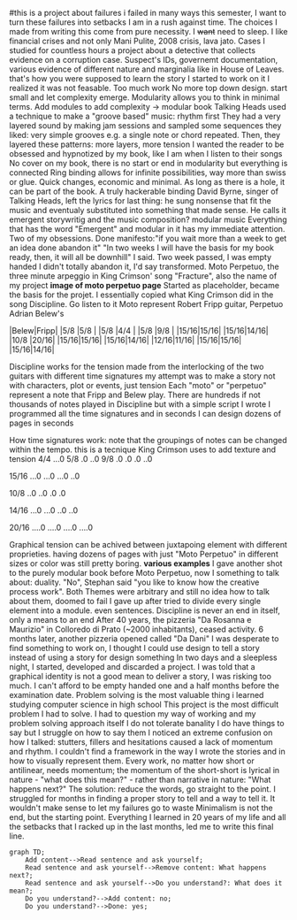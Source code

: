 #this is a project about failures
i failed in many ways this semester, I want to turn these failures into setbacks
I am in a rush against time. The choices I made from writing this come from pure necessity. I ~~want~~ need to sleep.
I like financial crises and not only
Mani Pulite, 2008 crisis, lava jato. Cases I studied for countless hours 
a project about a detective that collects evidence on a corruption case. Suspect's IDs, governemt documentation, various evidence of different nature and marginalia like in House of Leaves. that's how you were supposed to learn the story
I started to work on it I realized it was not feasable. Too much work
No more top down design. start small and let complexity emerge.
Modularity allows you to think in minimal terms. Add modules to add complexity -> modular book
Talking Heads used a technique to make a "groove based" music: rhythm first
They had a very layered sound by making jam sessions and sampled some sequences they liked: very simple grooves e.g. a single note or chord repeated. Then, they layered these patterns: more layers, more tension
I wanted the reader to be obsessed and hypnotized by my book, like I am when I listen to their songs
No cover on my book, there is no start or end in modularity but everything is connected
Ring binding allows for infinite possibilities, way more than swiss or glue. Quick changes, economic and minimal. As long as there is a hole, it can be part of the book. A truly hackerable binding
David Byrne, singer of Talking Heads, left the lyrics for last thing: he sung nonsense that fit the music and eventualy substituted into something that made sense. He calls it emergent storywritig and the music composition? modular music
Everything that has the word "Emergent" and modular in it has my immediate attention. Two of my obsessions.
Done manifesto:"if you wait more than a week to get an idea done abandon it"
"In two weeks I will have the basis for my book ready, then, it will all be downhill" I said. Two week passed, I was empty handed
I didn't totally abandon it, I'd say transformed.
Moto Perpetuo, the three minute arpeggio in King Crimson' song "Fracture", also the name of my project
**image of moto perpetuo page**
Started as placeholder, became the basis for the projet.
I essentially copied what King Crimson did in the song Discipline. Go listen to it
Moto represent Robert Fripp guitar, Perpetuo Adrian Belew's

|Belew|Fripp|
|5/8  |5/8  |
|5/8  |4/4  |
|5/8  |9/8  |
|15/16|15/16|
|15/16|14/16|
|10/8 |20/16|
|15/16|15/16|
|15/16|14/16|
|12/16|11/16|
|15/16|15/16|
|15/16|14/16|

Discipline works for the tension made from the interlocking of the two guitars with different time signatures
my attempt was to make a story not with characters, plot or events, just tension
Each "moto" or "perpetuo" represent a note that Fripp and Belew play. There are hundreds if not thousands of notes played in Discipline but with a simple script I wrote I programmed all the time signatures and in seconds I can design dozens of pages in seconds

How time signatures work:
note that the groupings of notes can be changed within the tempo. this is a tecnique King Crimson uses to add texture and tension
4/4
...0
5/8
.0 ..0 
9/8
.0 .0 .0 ..0

15/16
...0 ...0 ...0 ..0

10/8
..0 ..0 .0 .0

14/16
...0 ...0 ..0 ..0

20/16
....0 ....0 ....0 ....0

Graphical tension can be achived between juxtapoing element with different proprieties.
having dozens of pages with just "Moto Perpetuo" in different sizes or color was still pretty boring.
**various examples**
I gave another shot to the purely modular book before Moto Perpetuo, now I something to talk about: duality. "No", Stephan said "you like to know how the creative process work". Both Themes were arbitrary and still no idea how to talk about them, doomed to fail
I gave up after tried to divide every single element into a module. even sentences.
Discipline is never an end in itself, only a means to an end
After 40 years, the pizzeria "Da Rosanna e Maurizio" in Colloredo di Prato (~2000 inhabitants), ceased activity. 6 months later, another pizzeria opened called "Da Dani"
I was desperate to find something to work on, I thought I could use design to tell a story instead of using a story for design something
In two days and a sleepless night, I started, developed and discarded a project. 
I was told that a graphical identity is not a good mean to deliver a story, I was risking too much.
I can't afford to be empty handed one and a half months before the examination date. 
Problem solving is the most valuable thing i learned studying computer science in high school
This project is the most difficult problem I had to solve.
I had to question my way of working and my problem solving approach itself
I do not tolerate banality
I do have things to say but I struggle on how to say them
I noticed an extreme confusion on how I talked: stutters, fillers and hesitations caused a lack of momentum and rhythm. 
I couldn't find a framework in the way I wrote the stories and in how to visually represent them.
Every work, no matter how short or antilinear, needs momentum; the momentum of the short-short is lyrical in nature - "what does this mean?" - rather than narrative in nature: "What happens next?"
The solution: reduce the words, go straight to the point.
I struggled for months in finding a proper story to tell and a way to tell it. 
It wouldn't make sense to let my failures go to waste
Minimalism is not the end, but the starting point.
Everything I learned in 20 years of my life and all the setbacks that I racked up in the last months, led me to write this final line.


```mermaid
graph TD;
    Add content-->Read sentence and ask yourself;
    Read sentence and ask yourself-->Remove content: What happens next?;
    Read sentence and ask yourself-->Do you understand?: What does it mean?;
    Do you understand?-->Add content: no;
    Do you understand?-->Done: yes;
```
